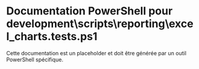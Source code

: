 # Documentation PowerShell pour development\scripts\reporting\excel_charts.tests.ps1

Cette documentation est un placeholder et doit être générée par un outil PowerShell spécifique.
